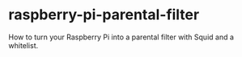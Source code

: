 # raspberry-pi-parental-filter
How to turn your Raspberry Pi into a parental filter with Squid and a whitelist.
